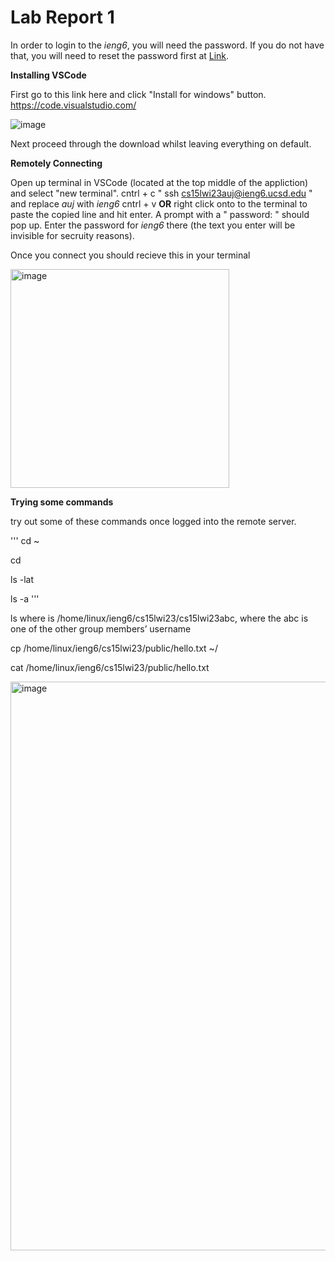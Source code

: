 # Lab Report 1

In order to login to the *ieng6*, you will need the password. If you do not have that, you will need to reset the password first at [Link](https://sdacs.ucsd.edu/~icc/index.php).

**Installing VSCode**

First go to this link here and click "Install for windows" button. https://code.visualstudio.com/

![image](https://user-images.githubusercontent.com/122576152/212597779-82f0c751-0a12-468a-8a9f-17d983915c16.png)

Next proceed through the download whilst leaving everything on default. 

**Remotely Connecting**

Open up terminal in VSCode (located at the top middle of the appliction) and select "new terminal".
cntrl + c " ssh cs15lwi23auj@ieng6.ucsd.edu " and replace *auj* with *ieng6*
cntrl + v **OR** right click onto to the terminal to paste the copied line and hit enter.
A prompt with a " password: " should pop up. Enter the password for *ieng6* there (the text you enter will be invisible for secruity reasons).

Once you connect you should recieve this in your terminal

<img width="350" alt="image" src="https://user-images.githubusercontent.com/122576152/212205042-37682e04-a8a0-41b6-b535-4ad1ecfec4c3.png">

**Trying some commands**	

try out some of these commands once logged into the remote server. 

'''
cd ~

cd

ls -lat

ls -a
'''

ls <directory> where <directory> is /home/linux/ieng6/cs15lwi23/cs15lwi23abc, where the abc is one of the other group members’ username
  
cp /home/linux/ieng6/cs15lwi23/public/hello.txt ~/
  
cat /home/linux/ieng6/cs15lwi23/public/hello.txt
  
<img width="910" alt="image" src="https://user-images.githubusercontent.com/122576152/212205220-afc4408e-5408-47a1-b1e9-d89354ef7e77.png">


  
